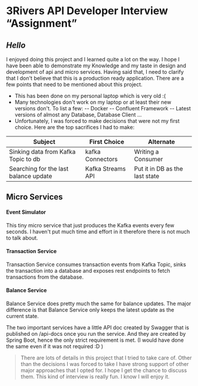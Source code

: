 # 3Rivers API Developer Interview “Assignment”
## _Hello_

I enjoyed doing this project and I learned quite a lot on the way. I hope I have been able to demonstrate my Knowledge and my taste in design and development of api and micro services. Having said that, I need to clarify that I don't believe that this is a production ready application. There are a few points that need to be mentioned about this project. 

- This has been done on my personal laptop which is very old :(
- Many technologies don't work on my laptop or at least their new versions don't. To list a few:
-- Docker
-- Confluent Framework
-- Latest versions of almost any Database, Database Client ...
- Unfortunately, I was forced to make decisions that were not my first choice. Here are the top sacrifices I had to make:

| Subject | First Choice | Alternate | 
| ------ | ------ | ------ |
| Sinking data from Kafka Topic to db | kafka Connectors | Writing a Consumer |
| Searching for the last balance update | Kafka Streams API | Put it in DB as the last state |
## Micro Services
#### Event Simulator
This tiny micro service that just produces the Kafka events every few seconds. I haven't put much time and effort in it therefore there is not much to talk about.
#### Transaction Service
Transaction Service consumes transaction events from Kafka Topic, sinks the transaction into a database and exposes rest endpoints to fetch transactions from the database. 
#### Balance Service
Balance Service does pretty much the same for balance updates. The major difference is that Balance Service only keeps the latest update as the current state.

The two important services have a little API doc created by Swagger that is published on /api-docs once you run the service. And they are created by Spring Boot, hence the only strict requirement is met. (I would have done the same even if it was not required :D )

> There are lots of details in this project that I tried to take care of.
> Other than the decisions I was forced to take I have strong support
> of other major approaches that I opted for. I hope I get the chance to 
> discuss them. This kind of interview is really fun. I know I will 
> enjoy it.


